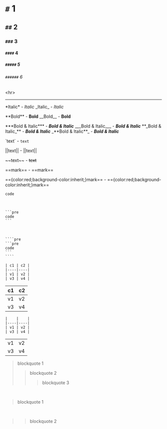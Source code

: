 # `#` 1
## `##` 2
### `###` 3
#### `####` 4
##### `#####` 5
###### `######` 6

&lt;hr&gt;
<hr>

\*Italic\* - *Italic*
\_Italic\_ - _Italic_

\*\*Bold\*\* - **Bold**
\_\_Bold\_\_ - __Bold__

\*\*\*Bold & Italic\*\*\* - ***Bold & Italic***
\_\_\_Bold & Italic\_\_\_ - ___Bold & Italic___
\*\*\_Bold & Italic\_\*\* - **_Bold & Italic_**
\_\*\*Bold & Italic\*\*\_ - _**Bold & Italic**_

\`text\` - `text`

\|\|text\|\| - ||text||

&#x7e;&#x7e;text&#x7e;&#x7e; - ~~text~~

&#x3d;&#x3d;mark&#x3d;&#x3d; - ==mark==

&#x3d;&#x3d;{color:red;background-color:inherit;}mark&#x3d;&#x3d; - =={color:red;background-color:inherit;}mark==

<div class="container-row">

```pre
code
```
&nbsp;&nbsp;
````pre
```pre
code
```
````
&nbsp;&nbsp;
`````pre
````pre
```pre
code
```
````
`````

</div>

```table
| c1 | c2 |
|----|----|
| v1 | v2 |
| v3 | v4 |
```

| c1 | c2 |
|----|----|
| v1 | v2 |
| v3 | v4 |

```table
|    |    |
|----|----|
| v1 | v2 |
| v3 | v4 |
```

|    |    |
|----|----|
| v1 | v2 |
| v3 | v4 |

> blockquote 1
>> blockquote 2
>>> blockquote 3

<br>

> blockquote 1

<br>

>> blockquote 2
